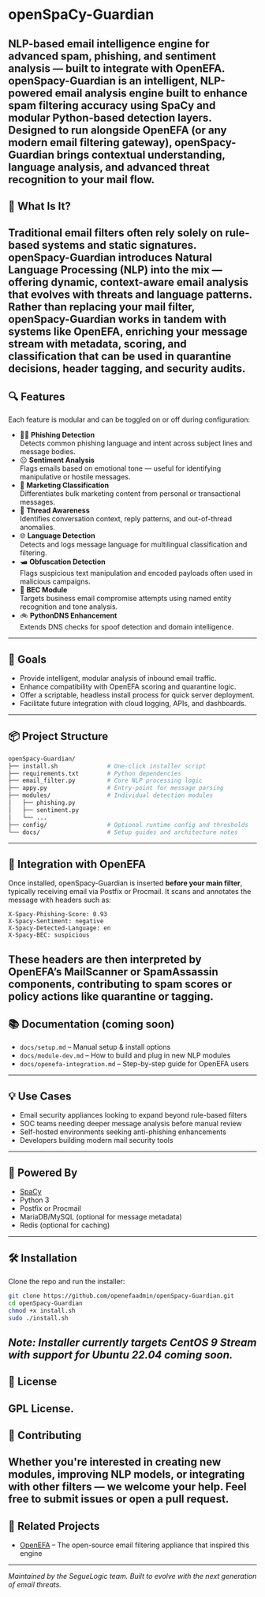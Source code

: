 # openSpaCy-Guardian
NLP-based email intelligence engine for advanced spam, phishing, and sentiment analysis — built to integrate with OpenEFA.
**openSpacy-Guardian** is an intelligent, NLP-powered email analysis engine built to enhance spam filtering accuracy using SpaCy and modular Python-based detection layers. Designed to run alongside OpenEFA (or any modern email filtering gateway), openSpacy-Guardian brings contextual understanding, language analysis, and advanced threat recognition to your mail flow.
---
## 🔧 What Is It?
Traditional email filters often rely solely on rule-based systems and static signatures. **openSpacy-Guardian** introduces Natural Language Processing (NLP) into the mix — offering dynamic, context-aware email analysis that evolves with threats and language patterns.
Rather than replacing your mail filter, openSpacy-Guardian works **in tandem with systems like OpenEFA**, enriching your message stream with metadata, scoring, and classification that can be used in quarantine decisions, header tagging, and security audits.
---
## 🔍 Features
Each feature is modular and can be toggled on or off during configuration:
- 🧑‍🧠 **Phishing Detection**  
  Detects common phishing language and intent across subject lines and message bodies.
- 😐 **Sentiment Analysis**  
  Flags emails based on emotional tone — useful for identifying manipulative or hostile messages.
- 📣 **Marketing Classification**  
  Differentiates bulk marketing content from personal or transactional messages.
- 🧵 **Thread Awareness**  
  Identifies conversation context, reply patterns, and out-of-thread anomalies.
- 🌐 **Language Detection**  
  Detects and logs message language for multilingual classification and filtering.
- 🛥️ **Obfuscation Detection**  
  Flags suspicious text manipulation and encoded payloads often used in malicious campaigns.
- 📧 **BEC Module**  
  Targets business email compromise attempts using named entity recognition and tone analysis.
- 🚲 **PythonDNS Enhancement**  
  Extends DNS checks for spoof detection and domain intelligence.
---
## 🚀 Goals
- Provide intelligent, modular analysis of inbound email traffic.
- Enhance compatibility with OpenEFA scoring and quarantine logic.
- Offer a scriptable, headless install process for quick server deployment.
- Facilitate future integration with cloud logging, APIs, and dashboards.
---
## 📦 Project Structure
```bash
openSpacy-Guardian/
├── install.sh              # One-click installer script
├── requirements.txt        # Python dependencies
├── email_filter.py         # Core NLP processing logic
├── appy.py                 # Entry-point for message parsing
├── modules/                # Individual detection modules
│   ├── phishing.py
│   ├── sentiment.py
│   └── ...
├── config/                 # Optional runtime config and thresholds
└── docs/                   # Setup guides and architecture notes
```
---
## 🔄 Integration with OpenEFA
Once installed, openSpacy-Guardian is inserted **before your main filter**, typically receiving email via Postfix or Procmail. It scans and annotates the message with headers such as:
```
X-Spacy-Phishing-Score: 0.93
X-Spacy-Sentiment: negative
X-Spacy-Detected-Language: en
X-Spacy-BEC: suspicious
```
These headers are then interpreted by OpenEFA’s MailScanner or SpamAssassin components, contributing to spam scores or policy actions like quarantine or tagging.
---
## 📚 Documentation (coming soon)
- `docs/setup.md` – Manual setup & install options
- `docs/module-dev.md` – How to build and plug in new NLP modules
- `docs/openefa-integration.md` – Step-by-step guide for OpenEFA users
---
## 💡 Use Cases
- Email security appliances looking to expand beyond rule-based filters
- SOC teams needing deeper message analysis before manual review
- Self-hosted environments seeking anti-phishing enhancements
- Developers building modern mail security tools
---
## 🧠 Powered By
- [SpaCy](https://spacy.io/)
- Python 3
- Postfix or Procmail
- MariaDB/MySQL (optional for message metadata)
- Redis (optional for caching)
---
## 🛠️ Installation
Clone the repo and run the installer:
```bash
git clone https://github.com/openefaadmin/openSpacy-Guardian.git
cd openSpacy-Guardian
chmod +x install.sh
sudo ./install.sh
```
*Note: Installer currently targets CentOS 9 Stream with support for Ubuntu 22.04 coming soon.*
---
## 📄 License
GPL License.
---
## 🤝 Contributing
Whether you're interested in creating new modules, improving NLP models, or integrating with other filters — we welcome your help. Feel free to submit issues or open a pull request.
---
## 🧰 Related Projects
- [OpenEFA](https://github.com/openefaadmin/eFa5) – The open-source email filtering appliance that inspired this engine
---
*Maintained by the SegueLogic team. Built to evolve with the next generation of email threats.*
